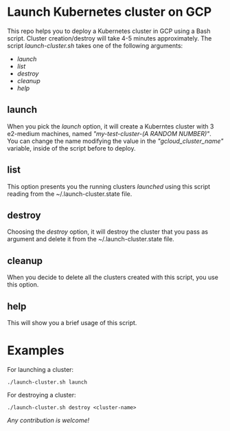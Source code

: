 # Launch Kubernetes cluster on GCP

This repo helps you to deploy a Kubernetes cluster in GCP using a Bash script.
Cluster creation/destroy will take 4-5 minutes approximately.
The script _launch-cluster.sh_ takes one of the following arguments:

- *launch*
- *list*
- *destroy*
- *cleanup*
- *help*

## launch
When you pick the _*launch*_ option, it will create a Kuberntes cluster with 3
e2-medium machines, named *"my-test-cluster-(A RANDOM NUMBER)"*. You can change the name modifying
the value in the *"gcloud_cluster_name"* variable, inside of the script before
to deploy.

## list
This option presents you the running clusters *launched* using this script reading from the
~/.launch-cluster.state file.

## destroy <cluster-name>
Choosing the _*destroy*_ option, it will destroy the cluster that you pass as argument and
delete it from the ~/.launch-cluster.state file.

## cleanup
When you decide to delete all the clusters created with this script, you use this option.

## help
This will show you a brief usage of this script.

# Examples

For launching a cluster:
```console
./launch-cluster.sh launch
```

For destroying a cluster:
```console
./launch-cluster.sh destroy <cluster-name>
```

*Any contribution is welcome!*